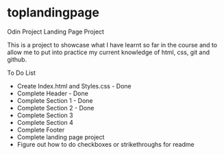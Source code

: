 # toplandingpage
Odin Project Landing Page Project

This is a project to showcase what I have learnt so far in the course and to allow me to put into practice my current knowledge of html, css, git and github.

To Do List

- Create Index.html and Styles.css - Done
- Complete Header - Done
- Complete Section 1 - Done
- Complete Section 2 - Done
- Complete Section 3
- Complete Section 4
- Complete Footer
- Complete landing page project
- Figure out how to do checkboxes or strikethroughs for readme
